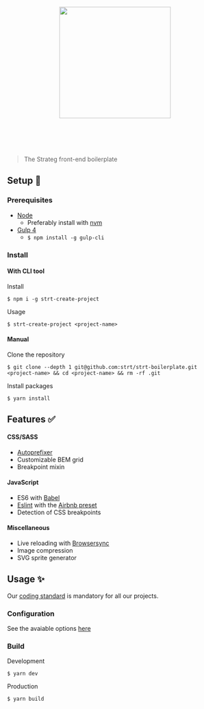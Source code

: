 <h1 align="center">
  <br>
  <a href="https://github.com/strt" target="_blank"><img src="http://www.strateg.se/images/18.a1e6bf01578783b6c19d43/1475494040088/strateg-logo.png" alt="" width="260"></a>
  <br>
  <br>
  <br>
</h1>

> The Strateg front-end boilerplate 

## Setup 🚀
### Prerequisites
- [Node](https://nodejs.org)
  - Preferably install with [nvm](https://github.com/creationix/nvm)
- [Gulp 4](https://github.com/gulpjs/gulp)
  - `$ npm install -g gulp-cli`

### Install
#### With CLI tool
Install
```
$ npm i -g strt-create-project
```

Usage 
```
$ strt-create-project <project-name>
```

#### Manual
Clone the repository
```
$ git clone --depth 1 git@github.com:strt/strt-boilerplate.git <project-name> && cd <project-name> && rm -rf .git
```

Install packages
```
$ yarn install
```

## Features ✅
#### CSS/SASS
- [Autoprefixer](https://github.com/postcss/autoprefixer)
- Customizable BEM grid
- Breakpoint mixin

#### JavaScript
- ES6 with [Babel](https://github.com/babel/babel)
- [Eslint](https://github.com/eslint/eslint) with the [Airbnb preset](https://github.com/airbnb/javascript)
- Detection of CSS breakpoints

#### Miscellaneous
- Live reloading with [Browsersync](https://github.com/Browsersync/browser-sync)
- Image compression
- SVG sprite generator

## Usage ✨
Our [coding standard](https://github.com/strt/strt-docs) is mandatory for all our projects.

### Configuration
See the avaiable options [here](https://github.com/strt/strt-gulptasks)

### Build
Development 
```
$ yarn dev
```

Production
```
$ yarn build
```
